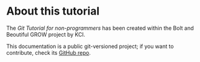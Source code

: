 # About this tutorial

The *Git Tutorial for non-programmers* has been created within the Bolt and Beoutiful 
GROW project by KCI.

This documentation is a public git-versioned project; if you want to contribute,
check its [GitHub repo](https://github.com/kcibv/git-tutorial).
